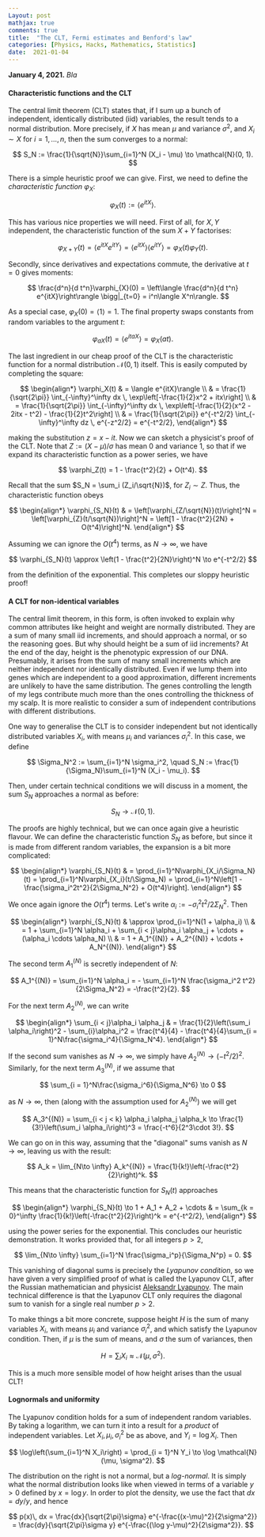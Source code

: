 ```yaml
---
Layout: post
mathjax: true
comments: true
title:  "The CLT, Fermi estimates and Benford's law"
categories: [Physics, Hacks, Mathematics, Statistics]
date:  2021-01-04
---
```


**January 4, 2021.** *Bla*

#### Characteristic functions and the CLT

The central limit theorem (CLT) states that, if I sum up a bunch of
independent, identically distributed (iid) variables, the result tends to a
normal distribution.
More precisely, if $X$ has mean $\mu$ and variance $\sigma^2$, and
$X_i \sim X$ for $i = 1, \ldots, n$, then the sum converges to a normal:

$$
S_N := \frac{1}{\sqrt{N}}\sum_{i=1}^N (X_i - \mu) \to \mathcal{N}(0, 1).
$$

There is a simple heuristic proof we can give.
First, we need to define the *characteristic function* $\varphi_X$:

$$
\varphi_X(t) := \langle e^{itX}\rangle.
$$

This has various nice properties we will need. First of all, for $X,
Y$ independent, the characteristic function of the sum $X+Y$ factorises:

$$
\varphi_{X+Y}(t)  = \langle
e^{itX}e^{itY}\rangle = \langle e^{itX}\rangle \langle e^{itY}\rangle
= \varphi_X(t) \varphi_Y(t).
$$

Secondly, since derivatives and expectations commute, the derivative
at $t = 0$ gives moments:

$$
\frac{d^n}{d t^n}\varphi_{X}(0) = \left\langle \frac{d^n}{d t^n}
e^{itX}\right\rangle \bigg|_{t=0} = i^n\langle X^n\rangle.
$$

As a special case, $\varphi_X(0) = \langle 1\rangle = 1$.
The final property swaps constants from random variables to the
argument $t$:

$$
\varphi_{aX}(t) = \langle e^{itaX}\rangle = \varphi_{X}(at).
$$

The last ingredient in our cheap proof of the CLT is the
characteristic function for a normal distribution $\mathcal{N}(0, 1)$
itself. This is easily computed by completing the square:

$$
\begin{align*}
\varphi_X(t) & = \langle e^{itX}\rangle \\
& = \frac{1}{\sqrt{2\pi}} \int_{-\infty}^\infty dx \,
\exp\left[-\frac{1}{2}x^2 + itx\right] \\
& = \frac{1}{\sqrt{2\pi}} \int_{-\infty}^\infty dx \,
\exp\left[-\frac{1}{2}(x^2 - 2itx  - t^2) - \frac{1}{2}t^2\right] \\
& = \frac{1}{\sqrt{2\pi}} e^{-t^2/2} \int_{-\infty}^\infty dz \,
e^{-z^2/2} = e^{-t^2/2},
\end{align*}
$$

making the substitution $z = x - it$.
Now we can sketch a physicist's proof of the CLT.
Note that $Z := (X - \mu)/\sigma$ has mean $0$ and variance $1$, so that
if we expand its characteristic function as a power series, we have

$$
\varphi_Z(t) = 1 - \frac{t^2}{2} + O(t^4).
$$

Recall that the sum $S_N = \sum_i (Z_i/\sqrt{N})$, for $Z_i \sim Z$.
Thus, the characteristic function obeys

$$
\begin{align*}
\varphi_{S_N}(t) & = \left[\varphi_{Z/\sqrt{N}}(t)\right]^N  = \left[\varphi_{Z}(t/\sqrt{N})\right]^N = \left[1 - \frac{t^2}{2N} + O(t^4)\right]^N.
\end{align*}
$$

Assuming we can ignore the $O(t^4)$ terms, as $N \to \infty$, we have

$$
\varphi_{S_N}(t) \approx \left(1 - \frac{t^2}{2N}\right)^N \to e^{-t^2/2}
$$

from the definition of the exponential.
This completes our sloppy heuristic proof!

#### A CLT for non-identical variables

The central limit theorem, in this form, is often invoked to explain
why common attributes like height and weight are normally distributed.
They are a sum of many small iid increments, and should approach a
normal, or so the reasoning goes.
But why should height be a sum of iid increments?
At the end of the day, height is the phenotypic expression of our DNA.
Presumably, it arises from the sum of many small increments which are
neither independent nor identically distributed.
Even if we lump them into genes which are independent to a good
approximation, different increments are unlikely to have the same distribution.
The genes controlling the length of my legs contribute much
more than the ones controlling the thickness of my scalp.
It is more realistic to consider a sum of independent contributions
with different distributions.

One way to generalise the CLT is to consider independent but not
identically distributed variables $X_i$, with means $\mu_i$ and
variances $\sigma_i^2$.
In this case, we define

$$
\Sigma_N^2 := \sum_{i=1}^N \sigma_i^2, \quad S_N :=
\frac{1}{\Sigma_N}\sum_{i=1}^N (X_i - \mu_i).
$$

Then, under certain technical conditions we will discuss in a moment,
the sum $S_N$ approaches a normal as before:

$$
S_N \to \mathcal{N}(0, 1).
$$

The proofs are highly technical, but we can once again give a
heuristic flavour.
We can define the characteristic function $S_N$ as before, but since
it is made from different random variables, the expansion is a bit
more complicated:

$$
\begin{align*}
\varphi_{S_N}(t) & = \prod_{i=1}^N\varphi_{X_i/\Sigma_N}(t) = \prod_{i=1}^N\varphi_{X_i}(t/\Sigma_N) = \prod_{i=1}^N\left[1 - \frac{\sigma_i^2t^2}{2\Sigma_N^2} + O(t^4)\right].
\end{align*}
$$

We once again ignore the $O(t^4)$ terms.
Let's write $\alpha_i := - \sigma_i^2 t^2/2\Sigma_N^2$.
Then

$$
\begin{align*}
\varphi_{S_N}(t) & \approx
\prod_{i=1}^N(1 + \alpha_i)
\\
& = 1 + \sum_{i=1}^N \alpha_i + \sum_{i < j}\alpha_i \alpha_j + \cdots +
(\alpha_i \cdots \alpha_N) \\
& = 1 + A_1^{(N)} + A_2^{(N)} + \cdots + A_N^{(N)}.
\end{align*}
$$

The second term $A_1^{(N)}$ is secretly independent of $N$:

$$
A_1^{(N)} = \sum_{i=1}^N \alpha_i = - \sum_{i=1}^N \frac{\sigma_i^2
t^2}{2\Sigma_N^2} = -\frac{t^2}{2}.
$$

For the next term $A_2^{(N)}$, we can write

$$
\begin{align*}
\sum_{i < j}\alpha_i \alpha_j & = \frac{1}{2}\left(\sum_i
\alpha_i\right)^2 - \sum_{i}\alpha_i^2  = \frac{t^4}{4} - \frac{t^4}{4}\sum_{i = 1}^N\frac{\sigma_i^4}{\Sigma_N^4}.
\end{align*}
$$

If the second sum vanishes as $N \to \infty$, we simply have
$A_2^{(N)} \to (-t^2/2)^2$.
Similarly, for the next term $A_3^{(N)}$, if we assume that

$$
\sum_{i = 1}^N\frac{\sigma_i^6}{\Sigma_N^6} \to 0
$$

as $N \to \infty$, then (along with the assumption used for
$A_2^{(N)}$) we will get

$$
A_3^{(N)} = \sum_{i < j < k} \alpha_i \alpha_j \alpha_k \to
\frac{1}{3!}\left(\sum_i \alpha_i\right)^3 = \frac{-t^6}{2^3\cdot 3!}.
$$

We can go on in this way, assuming that the "diagonal" sums vanish as
$N \to \infty$, leaving us with the result:

$$
A_k = \lim_{N\to \infty} A_k^{(N)} = \frac{1}{k!}\left(-\frac{t^2}{2}\right)^k.
$$

This means that the characteristic function for $S_N(t)$ approaches

$$
\begin{align*}
\varphi_{S_N}(t) \to 1 + A_1 + A_2 + \cdots
& = \sum_{k = 0}^\infty \frac{1}{k!}\left(-\frac{t^2}{2}\right)^k = e^{-t^2/2},
\end{align*}
$$

using the power series for the exponential.
This concludes our heuristic demonstration. It works provided that, for all
integers $p > 2$,

$$
\lim_{N\to \infty} \sum_{i=1}^N \frac{\sigma_i^p}{\Sigma_N^p} = 0.
$$

This vanishing of diagonal sums is precisely the *Lyapunov
condition*, so we have given a very simplified proof of what is called
the Lyapunov CLT, after the Russian mathematician and physicist [Aleksandr Lyapunov](https://en.wikipedia.org/wiki/Aleksandr_Lyapunov).
The main technical difference is that the Lyapunov CLT only requires
the diagonal sum to vanish for a single real number $p > 2$.

To make things a bit more concrete, suppose height $H$ is the sum of many
variables $X_i$, with means $\mu_i$ and variance $\sigma_i^2$, and
which satisfy the Lyapunov condition.
Then, if $\mu$ is the sum of means, and $\sigma$ the sum of variances,
then

$$
H = \sum_i X_i \approx \mathcal{N}(\mu, \sigma^2).
$$

This is a much more sensible model of how height arises than the usual
CLT!

#### Lognormals and uniformity

The Lyapunov condition holds for a sum of independent random
variables.
By taking a logarithm, we can turn it into a result for a *product* of
independent variables.
Let $X_i, \mu_i, \sigma_i^2$ be as above, and $Y_i = \log X_i$.
Then

$$
\log\left(\sum_{i=1}^N X_i\right) = \prod_{i = 1}^N Y_i \to \log
\mathcal{N}(\mu, \sigma^2).
$$

The distribution on the right is not a normal, but a *log-normal*.
It is simply what the normal distribution looks like when viewed in
terms of a variable $y > 0$ defined by $x = \log y$.
In order to plot the density, we use the fact that $dx =
dy/y$, and hence

$$
p(x)\, dx = \frac{dx}{\sqrt{2\pi}\sigma}
e^{-\frac{(x-\mu)^2}{2\sigma^2}} = \frac{dy}{\sqrt{2\pi}\sigma y}
e^{-\frac{(\log y-\mu)^2}{2\sigma^2}}.
$$

<!-- https://arxiv.org/pdf/cond-mat/9808305.pdf -->
